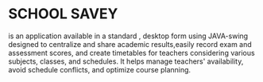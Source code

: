  # SCHOOL SAVEY  
is an application available in a standard ,
desktop form using  JAVA-swing designed to centralize and share academic results,easily record exam and assessment scores,
and create timetables for teachers considering various subjects, classes, and schedules. It helps manage teachers' availability,
avoid schedule conflicts, and optimize course planning.
